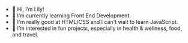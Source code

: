 - 👋  Hi, I’m Lily!
- 🌱  I’m currently learning Front End Development.  
- 👀  I'm really good at HTML/CSS and I can't wait to learn JavaScript.
- 💞️  I’m interested in fun projects, especially in health & wellness, food, and travel.


<!---
happygolily/happygolily is a ✨ special ✨ repository because its `README.md` (this file) appears on your GitHub profile.
You can click the Preview link to take a look at your changes.
--->

<!---
- 👀 I’m interested in ... 
- 📫 How to reach me ...
- 💞️ I’m looking to collaborate on ...
- 💞️ I’m interested in ...
--->

